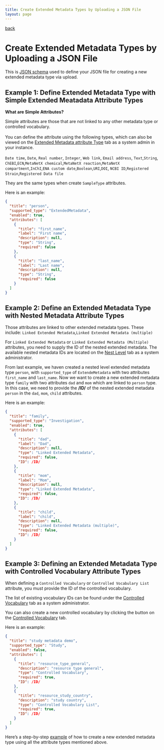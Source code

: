 ```yaml
---
title: Create Extended Metadata Types by Uploading a JSON File
layout: page
---
```


<a href="create-extended-metadata-type.md">back</a>

# Create Extended Metadata Types by Uploading a JSON File

This is [JSON schema](extended_metadata_type_schema.json) used to define your JSON file for creating a new extended metadata type via upload.

## Example 1: Define Extended Metadata Type with Simple Extended Meatadata Attribute Types

**What are Simple Attributes?**  <br>

    
Simple attributes are those that are not linked to any other metadata type or controlled vocabulary. <br>
<br>
You can define the attribute using the following types, which can also be viewed on the [Extended Metadata attribute Type](manage-extended-metadata-type.md/#4-extended-metadata-attribute-types-tab) tab as a system admin in your instance.
<br><br>
`Date time`, `Date`, `Real number`, `Integer`, `Web link`, `Email address`, `Text`,`String`, `ChEBI`,`ECN`,`MetaNetX chemical`,`MetaNetX reaction`,`MetaNetX compartment`,`InChI`,`ENA custom date`,`Boolean`,`URI`,`DOI`, `NCBI ID`,`Registered Strain`,`Registered Data file` 

They are the same types when create `SampleType` attributes. <br>

Here is an example:

```json
{
  "title": "person",
  "supported_type": "ExtendedMetadata",
  "enabled": true,
  "attributes": [
    {
      "title": "first_name",
      "label": "First name",
      "description": null,
      "type": "String",
      "required": false
    },
    {
      "title": "last_name",
      "label": "Last name",
      "description": null,
      "type": "String",
      "required": false
    }
  ]
}
```


## Example 2: Define an Extended Metadata Type with Nested Metadata Attribute Types

Those attributes are linked to other extended metadata types. These include: `Linked Extended Metadata`,`Linked Extended Metadata (multiple)`

For `Linked Extended Metadata` or `Linked Extended Metadata (Multiple)` attributes, you need to supply the ID of the nested extended metadata. The available nested metadata IDs are located on the [Nest Level](manage-extended-metadata-type.md/#2-nested-level-tab) tab as a system administrator.

From last example, we haven created a nested level extended metadata type `person`, with `supported_type` of `ExtendeMetadata` with two attributes `first_name` and `last_name`. Now we want to create a new extended metadata type `family` with two attributes `dad` and `mom` which are linked to `person` type. 
In this case, we need to provide the **/ID/**  of the nested extended metadata `person` in the `dad`, `mom`, `child` attributes.

Here is an example:

```json
{
  "title": "family",
  "supported_type": "Investigation",
  "enabled": true,
  "attributes": [
    {
      "title": "dad",
      "label": "Dad",
      "description": null,
      "type": "Linked Extended Metadata",
      "required": false,
      "ID": /ID/ 
    },
    {
      "title": "mom",
      "label": "Mom",
      "description": null,
      "type": "Linked Extended Metadata",
      "required": false,
      "ID": /ID/ 
    },
    {
      "title": "child",
      "label": "child",
      "description": null,
      "type": "Linked Extended Metadata (multiple)",
      "required": false,
      "ID": /ID/
    }
  ]
}
```

## Example 3: Defining an Extended Metadata Type with Controlled Vocabulary Attribute Types

When defining a `Controlled Vocabulary` or `Controlled Vocabulary List` attribute, you must provide the ID of the controlled vocabulary. 

The list of existing vocabulary IDs can be found under the [Controlled Vocabulary](manage-extended-metadata-type.md/#3-controlled-vocabularies-tab) tab as a system administrator. 

You can also create a new controlled vocabulary by clicking the button on the [Controlled Vocabulary](manage-extended-metadata-type.md/#3-controlled-vocabularies-tab) tab.

Here is an example:

```json
{
  "title": "study metadata demo",
  "supported_type": "Study",
  "enabled": false,
  "attributes": [
    {
      "title": "resource_type_general",
      "description": "resource type general",
      "type": "Controlled Vocabulary",
      "required": true,
      "ID": /ID/
    },
    {
      "title": "resource_study_country",
      "description": "study country",
      "type": "Controlled Vocabulary List",
      "required": true,
      "ID": /ID/
    }
  ]
}
```

Here’s a step-by-step [example](a-complete-example.md) of how to create a new extended metadata type using all the attribute types mentioned above.
